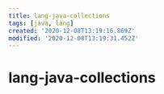```yaml
---
title: lang-java-collections
tags: [java, lang]
created: '2020-12-08T13:19:16.869Z'
modified: '2020-12-08T13:19:31.452Z'
---
```


# lang-java-collections


